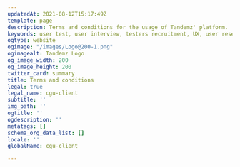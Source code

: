 ```yaml
---
updatedAt: 2021-08-12T15:17:49Z
template: page
description: Terms and conditions for the usage of Tandemz' platform.
keywords: user test, user interview, testers recruitment, UX, user research, panel
ogtype: website
ogimage: "/images/Logo@200-1.png"
ogimagealt: Tandemz Logo
og_image_width: 200
og_image_height: 200
twitter_card: summary
title: Terms and conditions
legal: true
legal_name: cgu-client
subtitle: ''
img_path: ''
ogtitle: ''
ogdescription: ''
metatags: []
schema_org_data_list: []
locale: ''
globalName: cgu-client

---
```

